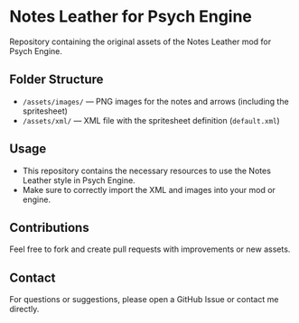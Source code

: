 # Notes Leather for Psych Engine

Repository containing the original assets of the Notes Leather mod for Psych Engine.

## Folder Structure

- `/assets/images/` — PNG images for the notes and arrows (including the spritesheet)  
- `/assets/xml/` — XML file with the spritesheet definition (`default.xml`)

## Usage

- This repository contains the necessary resources to use the Notes Leather style in Psych Engine.  
- Make sure to correctly import the XML and images into your mod or engine.

## Contributions

Feel free to fork and create pull requests with improvements or new assets.

## Contact

For questions or suggestions, please open a GitHub Issue or contact me directly.

